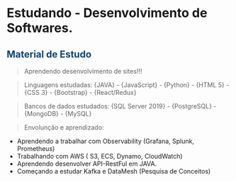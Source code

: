 # Estudando - Desenvolvimento de Softwares.

<h2 style="Color: #0E446D">Material de Estudo</h2>

 > Aprendendo desenvolvimento de sites!!!

 > Linguagens estudadas: 
    {JAVA} - {JavaScript} - {Python} - {HTML 5} - {CSS 3} - {Bootstrap} - {React/Redux}
 
 > Bancos de dados estudados:
    {SQL Server 2019} - {PostgreSQL} - {MongoDB} - {MySQL}
    
 > Envolunção e aprendizado:
   - Aprendendo a trabalhar com Observability (Grafana, Splunk, Prometheus)
   - Trabalhando com AWS ( S3, ECS, Dynamo, CloudWatch) 
   - Aprendendo desenvolver API-RestFul em JAVA.
   - Começando a estudar Kafka e DataMesh (Pesquisa de Conceitos)
